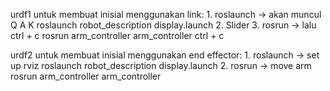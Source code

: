 urdf1 untuk membuat inisial menggunakan link:
    1. roslaunch -> akan muncul Q A K
        roslaunch robot_description display.launch
    2. Slider
    3. rosrun -> lalu ctrl + c
        rosrun arm_controller arm_controller
        ctrl + c

urdf2 untuk membuat inisial menggunakan end effector:
    1. roslaunch -> set up rviz
        roslaunch robot_description display.launch
    2. rosrun -> move arm
        rosrun arm_controller arm_controller
